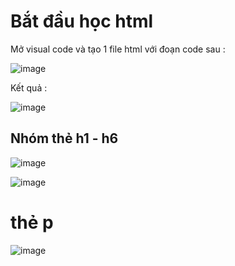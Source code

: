 # Bắt đầu học html 
Mở visual code và tạo 1 file html với đoạn code sau :  

![image](https://user-images.githubusercontent.com/6966136/162578504-afd56da7-a7da-4a01-a4a2-eacc84b1640b.png)

Kết quả :  

![image](https://user-images.githubusercontent.com/6966136/162578520-247fd5af-0425-4b76-b528-a3923d1e7b4d.png)
## Nhóm thẻ h1 - h6
![image](https://user-images.githubusercontent.com/6966136/162579394-22430f45-3825-49c2-9daf-93e68213b8da.png)

![image](https://user-images.githubusercontent.com/6966136/162579414-cac05268-9d73-4ac9-8197-cb954c1cf286.png)
# thẻ p
![image](https://user-images.githubusercontent.com/6966136/162579461-bb960e3c-a4d4-4b1b-af53-eeba78879bc1.png)



